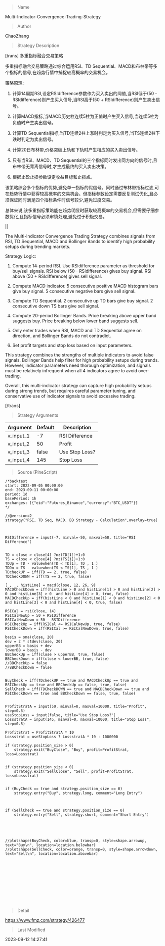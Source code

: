 
> Name

Multi-Indicator-Convergence-Trading-Strategy

> Author

ChaoZhang

> Strategy Description

[trans]
多重指标融合交易策略

多重指标融合交易策略通过综合运用RSI、TD Sequential、MACD和布林带等多个指标的信号,在趋势行情中捕捉较高概率的交易机会。

策略原理:

1. 计算14周期RSI,设定RSIdifference参数作为买入卖出的阈值,当RSI低于(50 - RSIdifference)则产生买入信号,当RSI高于(50 + RSIdifference)则产生卖出信号。

2. 计算MACD指标,当MACD历史柱连续5柱为正值时产生买入信号,当连续5柱为负值时产生卖出信号。

3. 计算TD Sequential指标,当TD连续2柱上涨时判定为买入信号,当TS连续2柱下跌时判定为卖出信号。

4. 计算20日布林带,价格突破上轨和下轨时产生相应的买入卖出信号。

5. 只有当RSI、MACD、TD Sequential的三个指标同时发出同方向的信号时,且布林带无背离信号时,才生成最终的买入卖出决策。

6. 根据止盈止损参数设定收益目标和止损点。

该策略综合多个指标的优势,避免单一指标的假信号。同时通过布林带指标过滤,可在趋势行情中获得较高概率的交易机会。但指标参数设定需要反复测试优化,且必须保证同时满足四个指标条件时信号较少,避免过度交易。

总体来说,该多重指标策略能在趋势明显时获取较高概率的交易机会,但需要仔细参数优化,且指标信号必须审慎处理,避免过于积极交易。

||



The Multi-Indicator Convergence Trading Strategy combines signals from RSI, TD Sequential, MACD and Bollinger Bands to identify high probability setups during trending markets.

Strategy Logic:

1. Compute 14-period RSI. Use RSIdifference parameter as threshold for buy/sell signals. RSI below (50 - RSIdifference) gives buy signal. RSI above (50 + RSIdifference) gives sell signal.

2. Compute MACD indicator. 5 consecutive positive MACD histogram bars give buy signal. 5 consecutive negative bars give sell signal.

3. Compute TD Sequential. 2 consecutive up TD bars give buy signal. 2 consecutive down TS bars give sell signal. 

4. Compute 20-period Bollinger Bands. Price breaking above upper band suggests buy. Price breaking below lower band suggests sell.

5. Only enter trades when RSI, MACD and TD Sequential agree on direction, and Bollinger Bands do not contradict. 

6. Set profit targets and stop loss based on input parameters.

This strategy combines the strengths of multiple indicators to avoid false signals. Bollinger Bands help filter for high probability setups during trends. However, indicator parameters need thorough optimization, and signals must be relatively infrequent when all 4 indicators agree to avoid over-trading.

Overall, this multi-indicator strategy can capture high probability setups during strong trends, but requires careful parameter tuning, and conservative use of indicator signals to avoid excessive trading.

[/trans]


> Strategy Arguments



|Argument|Default|Description|
|----|----|----|
|v_input_1|-7|RSI Difference|
|v_input_2|50|Profit|
|v_input_3|false|Use Stop Loss?|
|v_input_4|145|Stop Loss|


> Source (PineScript)

``` pinescript
/*backtest
start: 2022-09-05 00:00:00
end: 2023-09-11 00:00:00
period: 1d
basePeriod: 1h
exchanges: [{"eid":"Futures_Binance","currency":"BTC_USDT"}]
*/

//@version=2
strategy("RSI, TD Seq, MACD, BB Strategy - Calculation",overlay=true)



RSIDifference = input(-7, minval=-50, maxval=50, title="RSI Difference") 


TD = close > close[4] ?nz(TD[1])+1:0
TS = close < close[4] ?nz(TS[1])+1:0
TDUp = TD - valuewhen(TD < TD[1], TD , 1 )
TDDn = TS - valuewhen(TS < TS[1], TS , 1 )
TDcheckUP = iff(TD == 2, true, false)
TDCheckDOWN = iff(TS == 2, true, false)

[_, _, histLine] = macd(close, 12, 26, 9)
MACDCheckDown = iff(histLine > 0 and histLine[1] > 0 and histLine[2] > 0 and histLine[3] > 0  and histLine[4] > 0, true, false)
MACDCheckUp = iff(histLine < 0 and histLine[1] < 0 and histLine[2] < 0 and histLine[3] < 0 and histLine[4] < 0, true, false)

RSICal = rsi(close, 14)
RSICalNewUp = 50 + RSIDifference
RSICalNewDown = 50 - RSIDifference
RSICheckUp = iff(RSICal <= RSICalNewUp, true, false)
RSICheckDown = iff(RSICal >= RSICalNewDown, true, false)

basis = sma(close, 20)
dev = 2 * stdev(close, 20)
upperBB = basis + dev
lowerBB = basis - dev
BBCheckUp = iff(close > upperBB, true, false)
BBCheckDown = iff(close < lowerBB, true, false)
//BBCheckUp = false
//BBCheckDown = false


BuyCheck = iff(TDcheckUP == true and MACDCheckUp == true and RSICheckUp == true and BBCheckUp == false, true, false)
SellCheck = iff(TDCheckDOWN == true and MACDCheckDown == true and RSICheckDown == true and BBCheckDown == false, true, false)


ProfitStratA = input(50, minval=0, maxval=10000, title="Profit", step=0.5) 
useStopLoss = input(false, title="Use Stop Loss?")
LossstratA = input(145, minval=0, maxval=10000, title="Stop Loss", step=0.5) 

ProfitStrat = ProfitStratA * 10
Lossstrat = useStopLoss ? LossstratA * 10 : 1000000

if (strategy.position_size > 0)
    strategy.exit("BuyClose", "Buy", profit=ProfitStrat, loss=Lossstrat)
    
    
if (strategy.position_size < 0)   
    strategy.exit("SellClose", "Sell", profit=ProfitStrat, loss=Lossstrat) 
    

if (BuyCheck == true and strategy.position_size == 0)
    strategy.entry("Buy", strategy.long, comment="Long Entry")
    


if (SellCheck == true and strategy.position_size == 0)
    strategy.entry("Sell", strategy.short, comment="Short Entry")
    
    
 
    

//plotshape(BuyCheck, color=blue, transp=0, style=shape.arrowup, text="Buy\n", location=location.belowbar)
//plotshape(SellCheck, color=orange, transp=0, style=shape.arrowdown, text="Sell\n", location=location.abovebar)












```

> Detail

https://www.fmz.com/strategy/426477

> Last Modified

2023-09-12 14:27:41
